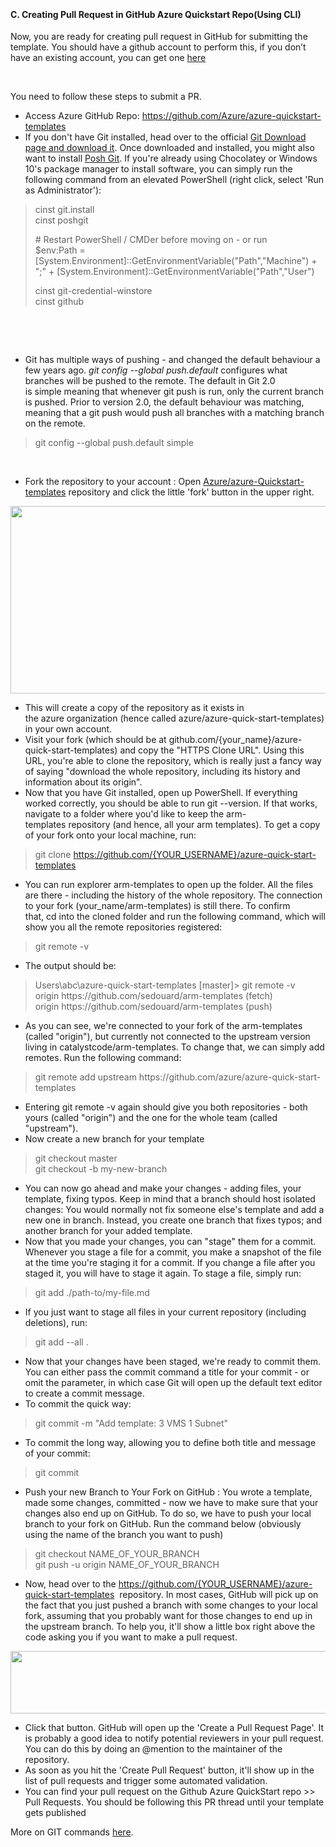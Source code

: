 <br><h4><b>C.	Creating Pull Request in GitHub Azure Quickstart Repo(Using CLI)</b></h4>
<p>Now, you are ready for creating pull request in GitHub  for submitting the template. You should have a github account to perform this,  if you don&rsquo;t have an existing account, you can get one <a href="https://github.com/join">here</a> </p>
<br><p>You need to follow these steps to submit a PR.</p>
<ul>
  <li>Access  Azure GitHub Repo: <a href="https://github.com/Azure/azure-quickstart-templates">https://github.com/Azure/azure-quickstart-templates</a> </li>
  <li>If you  don't have Git installed, head over to the official&nbsp;<a href="https://git-scm.com/download/win">Git Download page and download it</a>. Once downloaded and installed,  you might also want to install&nbsp;<a href="https://github.com/dahlbyk/posh-git">Posh Git</a>. If you're already using Chocolatey or Windows  10's package manager to install software, you can simply run the following  command from an elevated PowerShell (right click, select 'Run as  Administrator'):</li>
</ul>
<p>
<div>
  <blockquote>
    <p>cinst git.install<br>
      cinst poshgit</p>
    <p># Restart PowerShell / CMDer before moving on - or run<br>
      $env:Path =      [System.Environment]::GetEnvironmentVariable(&quot;Path&quot;,&quot;Machine&quot;)      + &quot;;&quot; +      [System.Environment]::GetEnvironmentVariable(&quot;Path&quot;,&quot;User&quot;)</p>
    <p>cinst git-credential-winstore<br>
      cinst github</p>
  </blockquote>
</div>
</p>
<p>&nbsp;</p>
<p>&nbsp;</p>
<ul>
  <li>Git has  multiple ways of pushing - and changed the default behaviour a few years ago.&nbsp;<em>git config --global push.default</em><em>&nbsp;</em>configures  what branches will be pushed to the remote. The default in Git 2.0 is&nbsp;simple&nbsp;meaning that whenever&nbsp;git push&nbsp;is run, only the current branch is  pushed. Prior to version 2.0, the default behaviour was&nbsp;matching,  meaning that a&nbsp;git  push&nbsp;would push all  branches with a matching branch on the remote.</li>
</ul>
<p>
<div>
  <blockquote>
    <p>git config --global push.default simple</p>
  </blockquote>
</div>
</p>
<br><ul>
  <li>Fork the  repository to your account : Open <a href="https://github.com/Azure/azure-quickstart-templates">Azure/azure-Quickstart-templates</a> repository and click  the little 'fork' button in the upper right.</li>
</ul>
<p><img src="Images/Images/6.jpg"  height="300" width="600"/><br/> </p>
<ul>
  <li>This will  create a copy of the repository as it exists in the&nbsp;azure&nbsp;organization (hence called  azure/azure-quick-start-templates) in your own account.</li>
  <li>Visit your  fork (which should be at github.com/{your_name}/azure-quick-start-templates)  and copy the &quot;HTTPS Clone URL&quot;. Using this URL, you're able to&nbsp;clone&nbsp;the repository, which is really just a  fancy way of saying &quot;download the whole repository, including its history  and information about its origin&quot;.</li>
  <li>Now that  you have Git installed, open up PowerShell. If everything worked correctly, you  should be able to run&nbsp;git  --version. If that works, navigate to a folder where you'd like  to keep the&nbsp;arm-templates&nbsp;repository (and hence, all your arm  templates). To get a copy of your fork onto your local machine, run:</li>
</ul>
<p>
<div>
  <blockquote>
    <p>git clone <a href="https://github.com/%7bYOUR_USERNAME%7d/azure-quick-start-templates">https://github.com/{YOUR_USERNAME}/azure-quick-start-templates</a> </p>
  </blockquote>
</div>
</p>
<ul>
  <li>You can run&nbsp;explorer  arm-templates&nbsp;to  open up the folder. All the files are there - including the history of the  whole repository. The connection to your fork (your_name/arm-templates)  is still there. To confirm that,&nbsp;cd&nbsp;into the cloned folder and run the  following command, which will show you all the remote repositories registered:</li>
</ul>
<p>
<div>
  <blockquote>
    <p>git remote -v</p>
  </blockquote>
</div>
</p>
<ul>
  <li>The output should be:</li>
</ul>
<p>
<div>
  <blockquote>
    <p>Users\abc\azure-quick-start-templates [master]&gt; git remote      -v<br>
      origin https://github.com/sedouard/arm-templates (fetch)<br>
      origin https://github.com/sedouard/arm-templates (push) </p>
  </blockquote>
</div>
<ul>
  <li>As you can see, we're  connected to your fork of the arm-templates (called &quot;origin&quot;), but  currently not connected to the upstream version living in&nbsp;catalystcode/arm-templates.  To change that, we can simply add remotes. Run the following command:
</li>
</ul>
<div>
  <blockquote>
    <p>git remote add upstream      https://github.com/azure/azure-quick-start-templates</p>
  </blockquote>
</div>
<ul>
  <li>Entering&nbsp;git remote  -v&nbsp;again should  give you both repositories - both yours (called &quot;origin&quot;) and the one  for the whole team (called &quot;upstream&quot;).</li>
  <li>Now create a new branch for  your template
</li>
</ul>
<div>
  <blockquote>
    <p>git checkout master<br>
      git checkout -b my-new-branch</p>
  </blockquote>
</div>
<ul>
  <li>You can now go ahead and make  your changes - adding files, your template, fixing typos. Keep in mind that a  branch should host isolated changes: You would normally not fix someone else's  template and add a new one in branch. Instead, you create one branch that fixes  typos; and another branch for your added template.</li>
  <li>Now that you made your  changes, you can &quot;stage&quot; them for a commit. Whenever you stage a file  for a commit, you make a snapshot of the file at the time you're staging it for  a commit. If you change a file after you staged it, you will have to stage it  again. To stage a file, simply run:
</li>
</ul>
<div>
  <blockquote>
    <p>git add ./path-to/my-file.md</p>
  </blockquote>
</div>
<ul>
  <li>If you just want to stage all  files in your current repository (including deletions), run:
</li>
</ul>
<div>
  <blockquote>
    <p>git add --all .</p>
  </blockquote>
</div>
<ul>
  <li>Now that your changes have  been staged, we're ready to commit them. You can either pass the commit command  a title for your commit - or omit the parameter, in which case Git will open up  the default text editor to create a commit message.</li>
  <li>To commit the quick way:
</li>
</ul>
<div>
  <blockquote>
    <p>git commit -m &quot;Add template: 3 VMS 1 Subnet&quot;</p>
  </blockquote>
</div>
<ul>
  <li>To commit the long way,  allowing you to define both title and message of your commit:
</li>
</ul>
<div>
  <blockquote>
    <p>git commit</p>
  </blockquote>
</div>
<ul>
  <li>Push your new Branch to Your  Fork on GitHub : You wrote a template, made some changes, committed - now we  have to make sure that your changes also end up on GitHub. To do so, we have to  push your local branch to your fork on GitHub. Run the command below (obviously  using the name of the branch you want to push)
</li>
</ul>
<div>
  <blockquote>
    <p>git checkout NAME_OF_YOUR_BRANCH<br>
      git push -u origin      NAME_OF_YOUR_BRANCH</p>
  </blockquote>
</div>
<ul>
  <li>Now, head over to the&nbsp;<a href="https://github.com/%7bYOUR_USERNAME%7d/azure-quick-start-templates">https://github.com/{YOUR_USERNAME}/azure-quick-start-templates</a> &nbsp;repository. In most  cases, GitHub will pick up on the fact that you just pushed a branch with some  changes to your local fork, assuming that you probably want for those changes  to end up in the upstream branch. To help you, it'll show a little box right  above the code asking you if you want to make a pull request. </li>
</ul>
<img src="Images/Images/5.jpg"  height="100" width="700"/><br/>
<ul>
  <li>Click that button. GitHub will  open up the 'Create a Pull Request Page'. It is probably a good idea to notify  potential reviewers in your pull request. You can do this by doing an @mention  to the maintainer of the repository.</li>
  <li>As soon as you hit the 'Create  Pull Request' button, it'll show up in the list of pull requests and trigger  some automated validation.</li>
  <li>You can find your pull request  on the Github Azure QuickStart repo &gt;&gt; Pull Requests. You should be  following this PR thread until your template gets published</li>
</ul>
<p>More on GIT commands <a href="https://github.com/Azure/azure-quickstart-templates/blob/master/1-CONTRIBUTION-GUIDE/git-tutorial.md">here</a>.</p>
